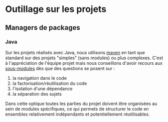 # Outillage sur les projets

## Managers de packages

### Java

Sur les projets réalisés avec Java, nous utilisons [maven](https://maven.apache.org/) en tant que standard sur des
projets "simples" (sans modules) ou plus complexes. C'est à l'appréciation de l'équipe projet mais nous conseillons d'avoir recours aux
[sous-modules](https://maven.apache.org/guides/mini/guide-multiple-modules-4.html) dès que des questions se posent sur : 
1. la navigation dans le code
2. la factorisation/réutilisation du code 
3. l'isolation d'une dépendance
4. la séparation des sujets

Dans cette optique toutes les parties du projet doivent être organisées au sein de modules spécifiques, ce qui permets de structurer le code en ensembles 
relativement indépendants et potentiellement réutilisables.

